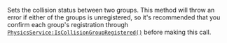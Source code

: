 Sets the collision status between two groups. This method will throw an
error if either of the groups is unregistered, so it's recommended that
you confirm each group's registration through
[`PhysicsService:IsCollisionGroupRegistered()`](https://create.roblox.com/docs/reference/engine/classes/PhysicsService#IsCollisionGroupRegistered) before making this
call.